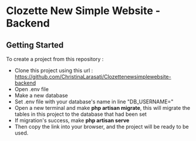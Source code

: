 # Clozette New Simple Website - Backend

## Getting Started
To create a project from this repository :

* Clone this project using this url : https://github.com/ChristinaLarasati/Clozettenewsimplewebsite-backend
* Open .env file
* Make a new database
* Set .env file with your database's name in line "DB_USERNAME="
* Open a new terminal and make **php artisan migrate**, this will migrate the tables in this project to the database that had been set
* If migration's success, make **php artisan serve**
* Then copy the link into your browser, and the project will be ready to be used.

